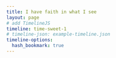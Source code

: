 ```yaml
---
title: I have faith in what I see
layout: page
# add TimelineJS
timeline: time-sweet-1
# timeline-json: example-timeline.json
timeline-options:
  hash_bookmark: true
---
```

